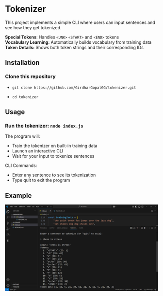 # Tokenizer

This project implements a simple CLI where users can input sentences and see how they get tokenized.

<b> Special Tokens</b>: Handles `<UNK>` `<START>` and `<END>` tokens
<br><b>Vocabulary Learning:</b> Automatically builds vocabulary from training data<br><b>
Token Details:</b> Shows both token strings and their corresponding IDs

## Installation

### Clone this repository

- `git clone https://github.com/GirdharGopalGG/tokenizer.git`

- `cd tokenizer`

## Usage

### Run the tokenizer: `node index.js`

The program will:
- Train the tokenizer on built-in training data
- Launch an interactive CLI
- Wait for your input to tokenize sentences

CLI Commands:
- Enter any sentence to see its tokenization
- Type quit to exit the program

## Example
![demo](demo.png)
